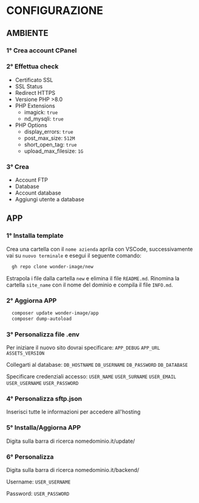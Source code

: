 # CONFIGURAZIONE



## AMBIENTE


### 1° Crea account CPanel


### 2° Effettua check
 - Certificato SSL
 - SSL Status
 - Redirect HTTPS
 - Versione PHP >8.0
 - PHP Extensions
   - imagick: `true`
   - nd_mysqli: `true`
 - PHP Options
   - display_errors: `true`
   - post_max_size: `512M`
   - short_open_tag: `true`
   - upload_max_filesize: `1G`
 
 
### 3° Crea
 - Account FTP
 - Database
 - Account database
 - Aggiungi utente a database



## APP


### 1° Installa template

Crea una cartella con il `nome azienda` aprila con VSCode, successivamente vai su `nuovo terminale` e esegui il seguente comando:

```bash
  gh repo clone wonder-image/new
```
Estrapola i file dalla cartella `new` e elimina il file `README.md`. Rinomina la cartella `site_name` con il nome del dominio e compila il file `INFO.md`. 


### 2° Aggiorna APP
```bash
  composer update wonder-image/app
  composer dump-autoload
```


### 3° Personalizza file .env
Per iniziare il nuovo sito dovrai specificare: `APP_DEBUG` `APP_URL` `ASSETS_VERSION` 

Collegarti al database: `DB_HOSTNAME` `DB_USERNAME` `DB_PASSWORD` `DB_DATABASE`

Specificare credenziali accesso: `USER_NAME` `USER_SURNAME` `USER_EMAIL` `USER_USERNAME` `USER_PASSWORD`


### 4° Personalizza sftp.json
Inserisci tutte le informazioni per accedere all'hosting


### 5° Installa/Aggiorna APP
Digita sulla barra di ricerca nomedominio.it/update/


### 6° Personalizza
Digita sulla barra di ricerca nomedominio.it/backend/

Username: `USER_USERNAME`

Password: `USER_PASSWORD`
